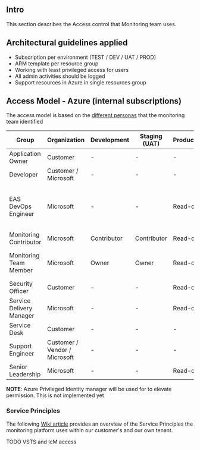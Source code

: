 ## Intro
This section describes the Access control that Monitoring team uses.

## Architectural guidelines applied
- Subscription per environment (TEST / DEV / UAT / PROD)
- ARM template per resource group
- Working with least privileged access for users
- All admin activities should be logged
- Support resources in Azure in single resources group

## Access Model - Azure (internal subscriptions)

The access model is based on the [different personas](https://easplatform.visualstudio.com/Monitoring/_apps/hub/agile-extensions.personas.personas-work-hub)  that the monitoring team identified

| Group | Organization | Development | Staging (UAT) | Production | Comment
|---|---|---|---|---|---|
| Application Owner | Customer | - | - | - | |
| Developer | Customer / Microsoft | - | - | - | |
| EAS DevOps Engineer | Microsoft | - | - | Read-only | Option to elevate permissions to Key Vault writer in PROD |
| Monitoring Contributor | Microsoft | Contributor | Contributor | Read-only | |
| Monitoring Team Member | Microsoft | Owner | Owner | Read-only | Option to elevate permissions in PROD |
| Security Officer | Customer | - | - | Read-only | Only if required |
| Service Delivery Manager | Microsoft |  - |  - | Read-only | 
| Service Desk | Customer | - | - | - | |
| Support Engineer | Customer / Vendor / Microsoft | - | - | - | |
| Senior Leadership | Microsoft | - | - | Read-only | |

**NOTE**: Azure Privileged Identity manager will be used for to elevate permission. This is not implemented yet

### Service Principles
The following [Wiki article](https://easplatform.visualstudio.com/Monitoring/_wiki/wikis/Monitoring.wiki?wikiVersion=GBwikiMaster&pagePath=%2FWork%20Instructions%2FCustomer%20Activition%2F02.%20Customer%20Facing%2F03.%20Create%20Service%20Principles%20for%20Monitoring%20Platform) provides an overview of the Service Principles the monitoring platform uses within our customer's and our own tenant. 


TODO
VSTS and IcM access